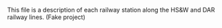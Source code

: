 This file is a description of each railway station along the HS&W and DAR railway lines. (Fake project)

